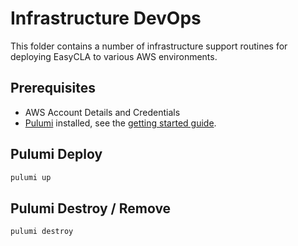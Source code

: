 # Infrastructure DevOps

This folder contains a number of infrastructure support routines for
deploying EasyCLA to various AWS environments.

## Prerequisites

- AWS Account Details and Credentials
- [Pulumi](https://www.pulumi.com/) installed, see the
  [getting started guide](https://www.pulumi.com/docs/get-started/).

## Pulumi Deploy

```bash
pulumi up
```

## Pulumi Destroy / Remove

```bash
pulumi destroy
```
